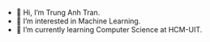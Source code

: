 - 👋 Hi, I’m Trung Anh Tran.
- 👀 I’m interested in Machine Learning.
- 🌱 I’m currently learning Computer Science at HCM-UIT.
